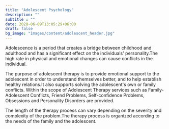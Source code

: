 ```yaml
---
title: "Adolescent Psychology"
description: ""
subtitle : ""
date: 2020-06-09T13:05:29+06:00
draft: false
bg_image: "images/content/adolescent_header.jpg"
---
```



Adolescence is a period that creates a bridge between childhood and adulthood and has a significant effect on the individuals' personality.The high rate in physical and emotional changes can cause conflicts in the individual.

The purpose of adolescent therapy is to provide emotional support to the adolescent in order to understand themselves better, and to help establish healthy relations.It also supports solving the adolescent's own or family conflicts. Within the scope of Adolescent Therapy services such as Family-Adolescent Conflicts, Friend Problems, Self-confidence Problems, Obsessions and Personality Disorders are provided.

The length of the therapy process can vary depending on the severity and complexity of the problem.The therapy process is organized according to the needs of the family and the adolescent.


